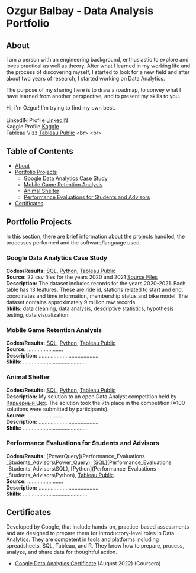 # Ozgur Balbay - Data Analysis Portfolio

## About

I am a person with an engineering background, enthusiastic to explore and loves practical as well as theory. After what I learned in my working life and the process of discovering myself, I started to look for a new field and after about two years of research, I started working on Data Analytics. 

The purpose of my sharing here is to draw a roadmap, to convey what I have learned from another perspective, and to present my skills to you. 

Hi, i'm Ozgur! I'm trying to find my own best.
<br>
<br>
LinkedIN Profile [LinkedIN](https://www.linkedin.com/in/balozgur/)
<br>
Kaggle Profile [Kaggle](https://www.kaggle.com/zgrbalbay/account)    
<br> 
Tableau Vizz [Tableau Public]([https://public.tableau.com/app/profile/balozgur](https://public.tableau.com/app/profile/balozgur)) 
<br>
<br>
## Table of Contents
- [About](#about)
- [Portfolio Projects](#portfolio-projects)
	+ [Google Data Analytics Case Study](#google-data-analytics-case-study)
	+ [Mobile Game Retention Analysis](#mobile-game-retention-analysis)
	+ [Animal Shelter](#animal-shelter)
	+ [Performance Evaluations for Students and Advisors](#performance-evaluations-for-students-and-advisors)
- [Certificates](#certificates)

## Portfolio Projects
In this section, there are brief information about the projects handled, the processes performed and the software/language used.
<br>
### Google Data Analytics Case Study
**Codes/Results:** [SQL](google_data_analytics_case_study\SQL), [Python](google_data_analytics_case_study\python), [Tableau Public](https://public.tableau.com/app/profile/balozgur)<br>
**Source:** 22 csv files for the years 2020 and 2021 [Source Files](https://divvy-tripdata.s3.amazonaws.com/index.html) <br>
**Description:** The dataset includes records for the years 2020-2021. Each table has 13 features. These are ride id, stations related to start and end, coordinates and time information, membership status and bike model. The dataset contains approximately 9 million raw records. <br>
**Skills:** data cleaning, data analysis, descriptive statistics, hypothesis testing, data visualization.

### Mobile Game Retention Analysis
**Codes/Results:** [SQL](retention_game\SQL), [Python](retention_game\Python), [Tableau Public](https://public.tableau.com/app/profile/balozgur)<br>
**Source:** ........................<br>
**Description:** ........................................<br>
**Skills:** ...........................................

### Animal Shelter
**Codes/Results:** [SQL](animal_shelter\SQL), [Python](animal_shelter\Python), [Tableau Public](https://public.tableau.com/app/profile/balozgur)<br>
**Description:** My solution to an open Data Analyst competition held by [Карьерный Цех](https://careerfactory.ru/). The solution took the 7th place in the competition (≈100 solutions were submitted by participants).     
**Source:** ........................<br>
**Description:** ........................................<br>
**Skills:** ...........................................

### Performance Evaluations for Students and Advisors
**Codes/Results:** [PowerQuery](Performance_Evaluations _Students_Advisors\Power_Query), [SQL](Performance_Evaluations _Students_Advisors\SQL), [Python](Performance_Evaluations _Students_Advisors\Python), [Tableau Public](https://public.tableau.com/app/profile/balozgur)<br>
**Source:** ........................<br>
**Description:** ........................................<br>
**Skills:** ...........................................


## Certificates
Developed by Google, that include hands-on, practice-based assessments and are designed to prepare them for introductory-level roles in Data Analytics. They are competent in tools and platforms including spreadsheets, SQL, Tableau, and R. They know how to prepare, process, analyze, and share data for thoughtful action.
- [Google Data Analytics Certificate](https://www.credly.com/badges/3a3def53-31e0-490e-803c-10e089dad83f?source=linked_in_profile) (August 2022) (Coursera)
